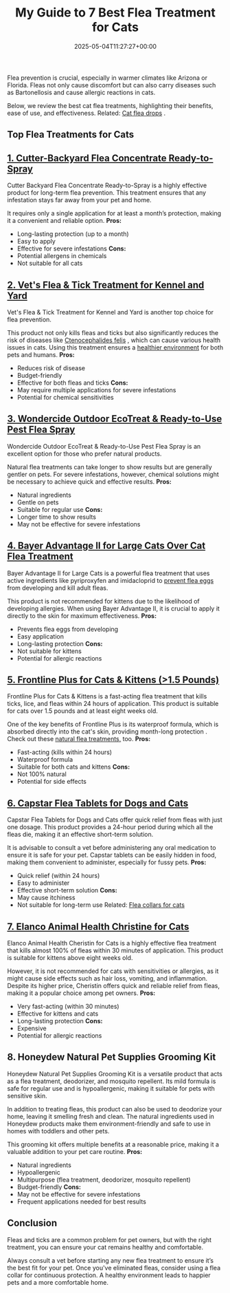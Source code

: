 ﻿---
layout: post
title: My Guide to 7 Best Flea Treatment for Cats
date: '2025-05-04T11:27:27+00:00'
categories:
- Fleas
- Product Reviews
tags:
- best flea treatment for cats
- cheristin for cats
- fleas on cats
slug: /best-flea-treatment-for-cats/
lastmod: 2025-05-07T12:21:23+03:00
---

Flea prevention is crucial, especially in warmer climates like Arizona or Florida. Fleas not only cause discomfort but can also carry diseases such as Bartonellosis and cause allergic reactions in cats.

Below, we review the best cat flea treatments, highlighting their benefits, ease of use, and effectiveness. Related:
[Cat flea drops](https://pestpolicy.com/best-flea-drops-for-cats/)
.
## Top Flea Treatments for Cats
## [1. Cutter-Backyard Flea Concentrate Ready-to-Spray](https://www.amazon.com/dp/B000PGE032?th=1&linkCode=ll1&tag=p-policy-20&linkId=c7b45578922a0b55f3134d065ae6e212&language=en_US&ref_=as_li_ss_tl)
Cutter Backyard Flea Concentrate Ready-to-Spray is a highly effective product for long-term flea prevention. This treatment ensures that any infestation stays far away from your pet and home.

It requires only a single application for at least a month’s protection, making it a convenient and reliable option.
**Pros:**
- Long-lasting protection (up to a month)
- Easy to apply
- Effective for severe infestations
**Cons:**
- Potential allergens in chemicals
- Not suitable for all cats
## [2. Vet's Flea & Tick Treatment for Kennel and Yard](https://www.amazon.com/dp/B00393HSLY?th=1&linkCode=ll1&tag=p-policy-20&linkId=891b6f4f982ea01947aa049a94736fc6&language=en_US&ref_=as_li_ss_tl)
Vet's Flea & Tick Treatment for Kennel and Yard is another top choice for flea prevention.

This product not only kills fleas and ticks but also significantly reduces the risk of diseases like
[Ctenocephalides felis](https://journals.asm.org/doi/full/10.1128/IAI.00562-17)
, which can cause various health issues in cats. Using this treatment ensures a
[healthier environment](https://pestpolicy.com/best-flea-spray-for-yard/)
for both pets and humans.
**Pros:**
- Reduces risk of disease
- Budget-friendly
- Effective for both fleas and ticks
**Cons:**
- May require multiple applications for severe infestations
- Potential for chemical sensitivities
## [3. Wondercide Outdoor EcoTreat & Ready-to-Use Pest Flea Spray](https://www.amazon.com/dp/B074HZHPD9?&linkCode=ll1&tag=p-policy-20&linkId=3b6682b94061f6003f385a3198c3b489&language=en_US&ref_=as_li_ss_tl)
Wondercide Outdoor EcoTreat & Ready-to-Use Pest Flea Spray is an excellent option for those who prefer natural products.

Natural flea treatments can take longer to show results but are generally gentler on pets. For severe infestations, however, chemical solutions might be necessary to achieve quick and effective results.
**Pros:**
- Natural ingredients
- Gentle on pets
- Suitable for regular use
**Cons:**
- Longer time to show results
- May not be effective for severe infestations
## [4. Bayer Advantage II for Large Cats Over Cat Flea Treatment](https://www.amazon.com/dp/B004QBDO0M?th=1&linkCode=ll1&tag=p-policy-20&linkId=a51fc0f2dad2920b2b2abb0d6e8cb418&language=en_US&ref_=as_li_ss_tl)
Bayer Advantage II for Large Cats is a powerful flea treatment that uses active ingredients like pyriproxyfen and imidacloprid to
[prevent flea eggs](https://pestpolicy.com/how-to-get-rid-of-flea-eggs-on-cats/)
from developing and kill adult fleas.

This product is not recommended for kittens due to the likelihood of developing allergies. When using Bayer Advantage II, it is crucial to apply it directly to the skin for maximum effectiveness.
**Pros:**
- Prevents flea eggs from developing
- Easy application
- Long-lasting protection
**Cons:**
- Not suitable for kittens
- Potential for allergic reactions
## [5. Frontline Plus for Cats & Kittens (>1.5 Pounds)](https://www.amazon.com/dp/B0002J1F7G?&linkCode=ll1&tag=p-policy-20&linkId=e9ff196913a776c43a3b4ff00f1f0942&language=en_US&ref_=as_li_ss_tl)
Frontline Plus for Cats & Kittens is a fast-acting flea treatment that kills ticks, lice, and fleas within 24 hours of application. This product is suitable for cats over 1.5 pounds and at least eight weeks old.

One of the key benefits of Frontline Plus is its waterproof formula, which is absorbed directly into the cat's skin, providing month-long protection
. Check out these
[natural flea treatments,](https://pestpolicy.com/home-remedies-for-fleas/)
too.
**Pros:**
- Fast-acting (kills within 24 hours)
- Waterproof formula
- Suitable for both cats and kittens
**Cons:**
- Not 100% natural
- Potential for side effects
## [6. Capstar Flea Tablets for Dogs and Cats](https://www.amazon.com/dp/B005Z6UL1M?&linkCode=ll1&tag=p-policy-20&linkId=0650bfce5ecee46e74459b057e9cc52a&language=en_US&ref_=as_li_ss_tl)
Capstar Flea Tablets for Dogs and Cats offer quick relief from fleas with just one dosage. This product provides a 24-hour period during which all the fleas die, making it an effective short-term solution.

It is advisable to consult a vet before administering any oral medication to ensure it is safe for your pet. Capstar tablets can be easily hidden in food, making them convenient to administer, especially for fussy pets.
**Pros:**
- Quick relief (within 24 hours)
- Easy to administer
- Effective short-term solution
**Cons:**
- May cause itchiness
- Not suitable for long-term use
Related:
[Flea collars for cats](https://pestpolicy.com/best-flea-collar-for-cats/)
## [7. Elanco Animal Health Christine for Cats](https://www.amazon.com/dp/B00I9ZUL02?th=1&linkCode=ll1&tag=p-policy-20&linkId=5f4181564f2e71db53366cc17d80e00d&language=en_US&ref_=as_li_ss_tl)
Elanco Animal Health Cheristin for Cats is a highly effective flea treatment that kills almost 100% of fleas within 30 minutes of application. This product is suitable for kittens above eight weeks old.

However, it is not recommended for cats with sensitivities or allergies, as it might cause side effects such as hair loss, vomiting, and inflammation. Despite its higher price, Cheristin offers quick and reliable relief from fleas, making it a popular choice among pet owners.
**Pros:**
- Very fast-acting (within 30 minutes)
- Effective for kittens and cats
- Long-lasting protection
**Cons:**
- Expensive
- Potential for allergic reactions
## 8. Honeydew Natural Pet Supplies Grooming Kit
Honeydew Natural Pet Supplies Grooming Kit is a versatile product that acts as a flea treatment, deodorizer, and mosquito repellent. Its mild formula is safe for regular use and is hypoallergenic, making it suitable for pets with sensitive skin.

In addition to treating fleas, this product can also be used to deodorize your home, leaving it smelling fresh and clean. The natural ingredients used in Honeydew products make them environment-friendly and safe to use in homes with toddlers and other pets.

This grooming kit offers multiple benefits at a reasonable price, making it a valuable addition to your pet care routine.
**Pros:**
- Natural ingredients
- Hypoallergenic
- Multipurpose (flea treatment, deodorizer, mosquito repellent)
- Budget-friendly
**Cons:**
- May not be effective for severe infestations
- Frequent applications needed for best results
## Conclusion
Fleas and ticks are a common problem for pet owners, but with the right treatment, you can ensure your cat remains healthy and comfortable.

Always consult a vet before starting any new flea treatment to ensure it’s the best fit for your pet. Once you've eliminated fleas, consider using a flea collar for continuous protection. A healthy environment leads to happier pets and a more comfortable home.